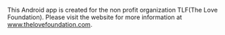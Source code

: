 This Android app is created for the non profit organization TLF(The Love Foundation).  Please visit
the website for more information at www.thelovefoundation.com.